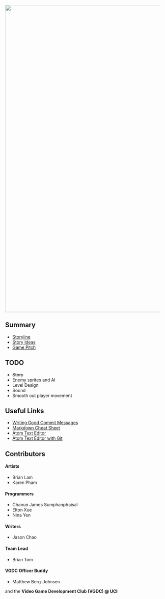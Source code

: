 <img src="https://github.com/BTx123/VGDC_TheLastRobot/blob/master/logo_placeholder.jpg" width="1000px" />

## Summary
* [Storyline](https://github.com/BTx123/VGDC_TheLastRobot/blob/master/story/storyline.md)
* [Story Ideas](https://github.com/BTx123/VGDC_TheLastRobot/blob/master/story/story_ideas.md#story-ideas)
* [Game Pitch](https://github.com/BTx123/VGDC_TheLastRobot/blob/master/story/game_pitch.md#game-pitch)

## TODO
* ~~Story~~
* Enemy sprites and AI
* Level Design
* Sound
* Smooth out player movement

## Useful Links
* [Writing Good Commit Messages](https://github.com/erlang/otp/wiki/Writing-good-commit-messages)
* [Markdown Cheat Sheet](https://github.com/adam-p/markdown-here/wiki/Markdown-Cheatsheet)
* [Atom Text Editor](https://atom.io/)
* [Atom Text Editor with Git](https://atom.io/packages/git-plus)

## Contributors

#### Artists
* Brian Lam
* Karen Pham

#### Programmers
* Chanun James Sumphanphaisal
* Elton Xue
* Nina Yen

#### Writers
* Jason Chao

#### Team Lead
* Brian Tom

#### VGDC Officer Buddy
* Matthew Berg-Johnsen

and the **Video Game Development Club (VGDC) @ UCI**
